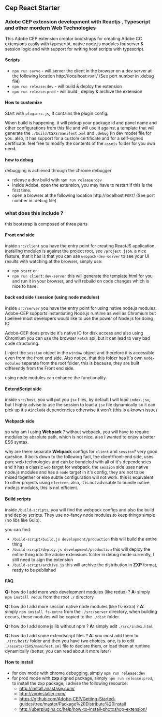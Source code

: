## Cep React Starter
### Adobe CEP extension development with Reactjs , Typescript and other mordern Web Technologies

This Adobe CEP extension creator bootstraps for creating Adobe CC extensions easily with typescript, native node.js modules for server & session logic and with support for writing host scripts with typescript.

#### Scripts
- `npm run serve` - will server the client in the browser on a dev server
   at the following location http://localhost:`PORT`/ (See port number in .debug file)
- `npm run release:dev`  - will build & deploy the extension
- `npm run release:prod` - will build , deploy & archive the extension


#### How to customize
Start with `pluginrc.js`, It contains the plugin config.

When build is happening, it will pickup your package id and panel name
and other configurations from this file and will use it against a template that will
generate the `./build/CSXS/manifest.xml` and `.debug` (in dev mode) file for you.
also, It has support for a custom certificate and for a self-signed certificate.
feel free to modify the contents of the `assets` folder for you own need.

#### how to debug
debugging is achieved through the chrome debugger
- release a dev build with `npm run release:dev`
- inside Adobe, open the extension, you may have to restart if this is the first time.
- open a browser at the following location http://localhost:`PORT`/ (See port number in .debug file)

### what does this include ?
this bootstrap is composed of three parts

#### Front end side
inside `src/client` you have the entry point for creating ReactJS application.
installing modules is against the project root, see `/project.json`.
a nice feature, that it has is that you can use `webpack-dev-server` to see
your UI results with watching at the browser, simply use:
- `npm start` or
- `npm run client:dev-server`
this will generate the template html for you and run it in your browser,
and will rebuild on code changes which is nice to have.

#### back end side / session (using node modules)
inside `src/server` you have the entry point for using native node.js modules.
Adobe-CEP supports instantiating Node.js runtime as well as Chromium but I believe
most developers would like to use the power of Node.js for doing IO.

Adobe-CEP does provide it's native IO for disk access and also using Chromium
you can use the browser `Fetch` api, but it can lead to very bad code structuring.

I inject the `session` object in the `window` object and therefore it is accessible
even from the front end side.
Also notice, that this folder has it's own `node-modules` separate from the root folder,
this is because, they are built differently from the Front end side.

using node modules can enhance the functionality.

#### ExtendScript side
inside `src/host`, you will put you `jsx` files, by default I will load `index.jsx`,
but I highly advise to use the session to load a `jsx` file dynamically so it can pick
up it's `#include` dependencies otherwise it won't (this is a known issue)

#### Webpack side
so why am I using **Webpack** ?
without webpack, you will have to require modules by absolute path, which is not nice,
also I wanted to enjoy a better ES6 syntax.

why are there separate **Webpack** configs for `client` and `session`?
very good question. It boils down to the following fact, the client/front-end side, uses
pure web technologies and can be bundeled with all of it's dependencies and it has a classic
`web` target for webpack.
the `session` side uses native node.js modules and has a `node` target in it's config, they
are not to be mixed together or else subtle configuration will not work. this is equivalent
to other projects using `electron`, also, it is not advisable to bundle native node.js modules,
this is not efficient.

#### Build scripts
inside `/build-scripts`, you will find the webpack configs and also the build and deploy
scripts. They use no-fancy node modules to keep things simple (no libs like Gulp).

you can find:
- `/build-script/build.js development/production` this will build the entire thing
- `/build-script/deploy.js development/production` this will deploy the entire thing into
the adobe extensions folder in debug mode currently, I still need to sign the extension
- `/build-script/archive.js` this will archive the distribution in **ZXP** format, ready to be published

#### FAQ
**Q:** how do I add more web development modules (like redux) ?
**A:** simply `npm install redux` from the root `./` directory

**Q:** how do I add more session native node modules (like fs-extra) ?
**A:** simply `npm install fs-extra` from the `./src/server` directory, when building occurs, these
modules will be copied to the `./dist` folder.

**Q:** how do I add some js lib without npm ?
**A:** simply edit `./src/index.html`

**Q:** how do I add some extendscript files ?
**A:** you must add them to `./src/host/` folder and then you have two choices. one, is to edit
`./assets/CSXS/manifest.xml` file to declare them, or load them at runtime dynamically (better, you can read
    about it more later)

#### How to install
- for dev mode with chrome debugging, simply `npm run release:dev`
- for prod mode with **zxp** signed package, simply `npm run release:prod`, to install the zxp package,
i advise the following resource:
    - http://install.anastasiy.com/
    - http://zxpinstaller.com/
    - https://github.com/Adobe-CEP/Getting-Started-guides/tree/master/Package%20Distribute%20Install
    - http://uberplugins.cc/help/how-to-install-photoshop-extension/
